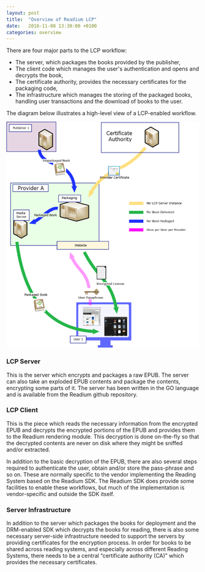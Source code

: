 ```yaml
---
layout: post
title:  "Overview of Readium LCP"
date:   2016-11-08 13:30:00 +0100
categories: overview
---
```


There are four major parts to the LCP workflow:

- The server, which packages the books provided by the publisher,
- The client code which manages the user's authentication and opens and decrypts the book,
- The certificate authority, provides the necessary certificates for the packaging code,
- The infrastructure which manages the storing of the packaged books, handling user transactions and the download of books to the user.

The diagram below illustrates a high-level view of a LCP-enabled workflow.

![readium-lcp](/assets/logos/readium-lcp.png)

### LCP Server

This is the server which encrypts and packages a raw EPUB. The server can also take an exploded EPUB contents and package the contents, encrypting some parts of it. The server has been written in the GO language and is available from the Readium github repository.

### LCP Client

This is the piece which reads the necessary information from the encrypted EPUB and decrypts the encrypted portions of the EPUB and provides them to the Readium rendering module. This decryption is done on-the-fly so that the decrypted contents are never on disk where they might be sniffed and/or extracted.

In addition to the basic decryption of the EPUB, there are also several steps required to authenticate the user, obtain and/or store the pass-phrase and so on. These are normally specific to the vendor implementing the Reading System based on the Readium SDK. The Readium SDK does provide some facilities to enable these workflows, but much of the implementation is vendor-specific and outside the SDK itself.

### Server Infrastructure

In addition to the server which packages the books for deployment and the DRM-enabled SDK which decrypts the books for reading, there is also some necessary server-side infrastructure needed to support the servers by providing certificates for the encryption process. In order for books to be shared across reading systems, and especially across different Reading Systems, there needs to be a central “certificate authority (CA)” which provides the necessary certificates.